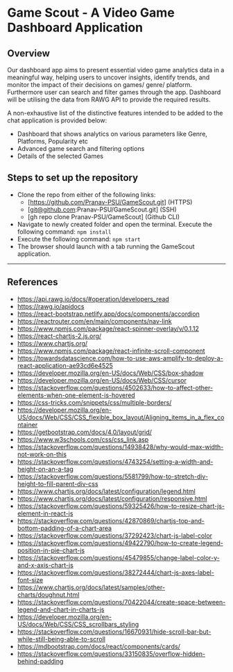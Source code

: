 # Game Scout - A Video Game Dashboard Application


## Overview
Our dashboard app aims to present essential video game analytics data in a meaningful way, helping users to  uncover insights, identify trends, and monitor the impact of their decisions on games/ genre/ platform. Furthermore user can search and filter games through the app.
Dashboard will be utilising the data from RAWG API to provide the required results.


A non-exhaustive list of the distinctive features intended to be added to the chat application is provided below:

-   Dashboard that shows analytics on various parameters like Genre, Platforms, Popularity etc
-   Advanced game search and filtering options
-   Details of the selected Games

## Steps to set up the repository

 - Clone the repo from either of the following links:
	 - [https://github.com/Pranav-PSU/GameScout.git] (HTTPS)
	 - [git@github.com:Pranav-PSU/GameScout.git] (SSH)
	 - [gh repo clone Pranav-PSU/GameScout] (Github CLI)
- Navigate to newly created folder and open the terminal. Execute the following command: `npm install`
- Execute the following command: `npm start`
- The browser should launch with a tab running the GameScout application.
---

## References

- https://api.rawg.io/docs/#operation/developers_read
- https://rawg.io/apidocs 
- https://react-bootstrap.netlify.app/docs/components/accordion 
- https://reactrouter.com/en/main/components/nav-link
- https://www.npmjs.com/package/react-spinner-overlay/v/0.1.12 
- https://react-chartjs-2.js.org/
- https://www.chartjs.org/
- https://www.npmjs.com/package/react-infinite-scroll-component 
- https://towardsdatascience.com/how-to-use-aws-amplify-to-deploy-a-react-application-ae93cd6e4525 
- https://developer.mozilla.org/en-US/docs/Web/CSS/box-shadow
- https://developer.mozilla.org/en-US/docs/Web/CSS/cursor
- https://stackoverflow.com/questions/4502633/how-to-affect-other-elements-when-one-element-is-hovered
- https://css-tricks.com/snippets/css/multiple-borders/
- https://developer.mozilla.org/en-US/docs/Web/CSS/CSS_flexible_box_layout/Aligning_items_in_a_flex_container
- https://getbootstrap.com/docs/4.0/layout/grid/
- https://www.w3schools.com/css/css_link.asp
- https://stackoverflow.com/questions/14938428/why-would-max-width-not-work-on-this
- https://stackoverflow.com/questions/4743254/setting-a-width-and-height-on-an-a-tag
- https://stackoverflow.com/questions/5581799/how-to-stretch-div-height-to-fill-parent-div-css
- https://www.chartjs.org/docs/latest/configuration/legend.html
- https://www.chartjs.org/docs/latest/configuration/responsive.html
- https://stackoverflow.com/questions/59325426/how-to-resize-chart-js-element-in-react-js
- https://stackoverflow.com/questions/42870869/chartjs-top-and-bottom-padding-of-a-chart-area
- https://stackoverflow.com/questions/37292423/chart-js-label-color
- https://stackoverflow.com/questions/49422790/how-to-create-legend-position-in-pie-chart-js
- https://stackoverflow.com/questions/45479855/change-label-color-y-and-x-axis-chart-js
- https://stackoverflow.com/questions/38272444/chart-js-axes-label-font-size
- https://www.chartjs.org/docs/latest/samples/other-charts/doughnut.html
- https://stackoverflow.com/questions/70422044/create-space-between-legend-and-chart-in-charts-js
- https://developer.mozilla.org/en-US/docs/Web/CSS/CSS_scrollbars_styling
- https://stackoverflow.com/questions/16670931/hide-scroll-bar-but-while-still-being-able-to-scroll
- https://mdbootstrap.com/docs/react/components/cards/
- https://stackoverflow.com/questions/33150835/overflow-hidden-behind-padding
